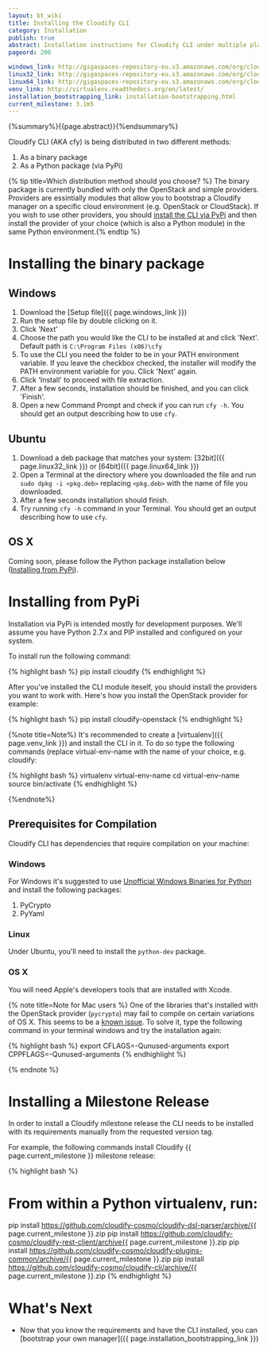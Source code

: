 ```yaml
---
layout: bt_wiki
title: Installing the Cloudify CLI
category: Installation
publish: true
abstract: Installation instructions for Cloudify CLI under multiple platforms
pageord: 200

windows_link: http://gigaspaces-repository-eu.s3.amazonaws.com/org/cloudify3/3.0.0/nightly_6/cloudify-cli_3.0.0-ga-b6.exe
linux32_link: http://gigaspaces-repository-eu.s3.amazonaws.com/org/cloudify3/3.0.0/nightly_6/cloudify-cli_3.0.0-ga-b6_i386.deb
linux64_link: http://gigaspaces-repository-eu.s3.amazonaws.com/org/cloudify3/3.0.0/nightly_6/cloudify-cli_3.0.0-ga-b6_amd64.deb
venv_link: http://virtualenv.readthedocs.org/en/latest/
installation_bootstrapping_link: installation-bootstrapping.html
current_milestone: 3.1m5
---
```

{%summary%}{{page.abstract}}{%endsummary%}

Cloudify CLI (AKA cfy) is being distributed in two different methods:

1. As a binary package
1. As a Python package (via PyPi)

{% tip title=Which distribution method should you choose? %}
The binary package is currently bundled with only the OpenStack and simple providers. Providers are essintially modules that allow you to bootstrap a Cloudify manager on a specific cloud environment (e.g. OpenStack or CloudStack).
If you wish to use other providers, you should [install the CLI via PyPi](#installing-from-pypi) and then install the provider of your choice (which is also a Python module) in the same Python environment.{% endtip %}

# Installing the binary package

## Windows

1. Download the [Setup file]({{ page.windows_link }})
1. Run the setup file by double clicking on it.
1. Click 'Next'
1. Choose the path you would like the CLI to be installed at and click 'Next'.
Default path is `C:\Program Files (x86)\cfy`
1. To use the CLI you need the folder to be in your PATH environment variable. If
you leave the checkbox checked, the installer will modify the PATH environment
variable for you. Click 'Next' again.
1. Click 'Install' to proceed with file extraction.
1. After a few seconds, installation should be finished, and you can click 'Finish'.
1. Open a new Command Prompt and check if you can run `cfy -h`. You should get
an output describing how to use `cfy`.

## Ubuntu

1. Download a deb package that matches your system:
[32bit]({{ page.linux32_link }}) or
[64bit]({{ page.linux64_link }})
1. Open a Terminal at the directory where you downloaded the file and run
`sudo dpkg -i <pkg.deb>` replacing `<pkg.deb>` with the name of file you downloaded.
1. After a few seconds installation should finish.
1. Try running `cfy -h` command in your Terminal. You should get an output
describing how to use `cfy`.

## OS X

Coming soon, please follow the Python package installation below ([Installing from PyPi](#installing-from-pypi)).

# Installing from PyPi

Installation via PyPi is intended mostly for development purposes. We'll assume you
have Python 2.7.x and PIP installed and configured on your system.

To install run the following command:

{% highlight bash %}
pip install cloudify
{% endhighlight %}

After you've installed the CLI module iteself, you should install the providers you want to work with. Here's how you install the OpenStack provider for example:

{% highlight bash %}
pip install cloudify-openstack
{% endhighlight %}

{%note title=Note%}
It's recommended to create a [virtualenv]({{ page.venv_link }}) and install the CLI in it. To do so type the following commands (replace virtual-env-name with the name of your choice, e.g. cloudify:

{% highlight bash %}
virtualenv virtual-env-name
cd virtual-env-name
source bin/activate
{% endhighlight %}

{%endnote%}

## Prerequisites for Compilation

Cloudify CLI has dependencies that require compilation on your machine:

### Windows

For Windows it's suggested to use [Unofficial Windows Binaries for Python](http://www.lfd.uci.edu/~gohlke/pythonlibs)
and install the following packages:

1. PyCrypto
2. PyYaml

### Linux

Under Ubuntu, you'll need to install the `python-dev` package.

### OS X

You will need Apple's developers tools that are installed with Xcode.

{% note title=Note for Mac users %} One of the libraries that's installed with the OpenStack provider (`pycrypto`) may fail to compile on certain variations of OS X. This seems to be a [known issue](http://stackoverflow.com/questions/19617686/trying-to-install-pycrypto-on-mac-osx-mavericks/22868650#22868650). To solve it, type the following command in your terminal windows and try the installation again:

{% highlight bash %}
export CFLAGS=-Qunused-arguments
export CPPFLAGS=-Qunused-arguments
{% endhighlight %}

{% endnote %}

# Installing a Milestone Release

In order to install a Cloudify milestone release the CLI needs to be installed with its requirements manually from the requested version tag.

For example, the following commands install Cloudify {{ page.current_milestone }} milestone release:

{% highlight bash %}
# From within a Python virtualenv, run:

pip install https://github.com/cloudify-cosmo/cloudify-dsl-parser/archive/{{ page.current_milestone }}.zip
pip install https://github.com/cloudify-cosmo/cloudify-rest-client/archive{{ page.current_milestone }}.zip
pip install https://github.com/cloudify-cosmo/cloudify-plugins-common/archive/{{ page.current_milestone }}.zip
pip install https://github.com/cloudify-cosmo/cloudify-cli/archive/{{ page.current_milestone }}.zip
{% endhighlight %}


# What's Next

* Now that you know the requirements and have the CLI installed, you can [bootstrap your own manager]({{ page.installation_bootstrapping_link }})
